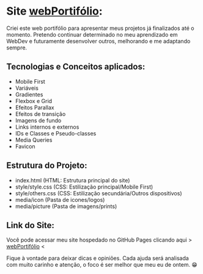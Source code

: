# Site [webPortifólio](https://davidrichardhw.github.io/webPortifolio/):

Criei este web portifólio para apresentar meus projetos já finalizados até o momento. Pretendo continuar determinado no meu aprendizado em WebDev e futuramente desenvolver outros, melhorando e me adaptando sempre.



## Tecnologias e Conceitos aplicados:

- Mobile First
- Variáveis
- Gradientes
- Flexbox e Grid
- Efeitos Parallax
- Efeitos de transição
- Imagens de fundo
- Links internos e externos
- IDs e Classes e Pseudo-classes
- Media Queries
- Favicon



## Estrutura do Projeto:

- index.html (HTML: Estrutura principal do site)
- style/style.css (CSS: Estilização principal/Mobile First)
- style/others.css (CSS: Estilização secundária/Outros dispositivos)
- media/icon (Pasta de icones/logos)
- media/picture (Pasta de imagens/prints)



## Link do Site:

Você pode acessar meu site hospedado no GitHub Pages clicando aqui > [webPortifólio](https://davidrichardhw.github.io/webPortifólio/) <

Fique à vontade para deixar dicas e opiniões. Cada ajuda será analisada com muito carinho e atenção, o foco é ser melhor que meu eu de ontem. 😁
